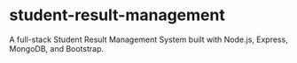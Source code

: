 # student-result-management
A full-stack Student Result Management System built with Node.js, Express, MongoDB, and Bootstrap.

